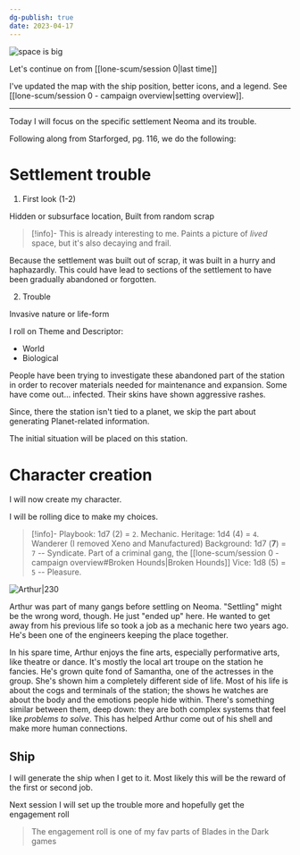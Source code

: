 ```yaml
---
dg-publish: true
date: 2023-04-17
---
```


![space is big](https://i.imgur.com/jyHYhHB.jpg)

Let's continue on from [[lone-scum/session 0|last time]]

I've updated the map with the ship position, better icons, and a legend. See [[lone-scum/session 0 - campaign overview|setting overview]].

---

Today I will focus on the specific settlement Neoma and its trouble. 

Following along from Starforged, pg. 116, we do the following:

# Settlement trouble

1. First look (1-2)

Hidden or subsurface location, Built from random scrap

> [!info]-
> This is already interesting to me. Paints a picture of *lived* space, but it's also decaying and frail. 
> 

Because the settlement was built out of scrap, it was built in a hurry and haphazardly. This could have lead to sections of the settlement to have been gradually abandoned or forgotten. 

2. Trouble

Invasive nature or life-form

I roll on Theme and Descriptor: 
- World
- Biological

People have been trying to investigate these abandoned part of the station in order to recover materials needed for maintenance and expansion. Some have come out... infected. Their skins have shown aggressive rashes. 

Since, there the station isn't tied to a planet, we skip the part about generating Planet-related information.

The initial situation will be placed on this station.

# Character creation

I will now create my character.

I will be rolling dice to make my choices.

> [!info]-
> Playbook: 1d7 (2) = `2`. Mechanic.
> Heritage: 1d4 (4) = `4`. Wanderer (I removed Xeno and Manufactured)
> Background: 1d7 (**7**) = `7` -- Syndicate. Part of a criminal gang, the [[lone-scum/session 0 - campaign overview#Broken Hounds|Broken Hounds]]
> Vice: 1d8 (5) = `5` -- Pleasure.
> 


![Arthur|230](https://i.imgur.com/plnyUHT.jpg)

Arthur was part of many gangs before settling on Neoma. "Settling" might be the wrong word, though. He just "ended up" here. He wanted to get away from his previous life so took a job as a mechanic here two years ago. He's been one of the engineers keeping the place together. 

In his spare time, Arthur enjoys the fine arts, especially performative arts, like theatre or dance. It's mostly the local art troupe on the station he fancies. He's grown quite fond of Samantha, one of the actresses in the group. She's shown him a completely different side of life. Most of his life is about the cogs and terminals of the station; the shows he watches are about the body and the emotions people hide within. There's something similar between them, deep down: they are both complex systems that feel like _problems to solve_. This has helped Arthur come out of his shell and make more human connections.

## Ship

I will generate the ship when I get to it. Most likely this will be the reward of the first or second job.

Next session I will set up the trouble more and hopefully get the engagement roll

> The engagement roll is one of my fav parts of Blades in the Dark games
